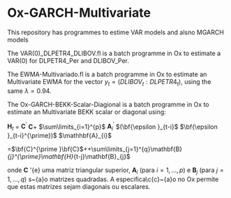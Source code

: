 # Ox-GARCH-Multivariate

This repository has programmes to estime VAR models and alsno MGARCH models

The VAR(0)_DLPETR4_DLIBOV.fl is a batch programme in Ox to estimate a VAR(0)
for DLPETR4_Per and DLIBOV_Per.

The EWMA-Multivariado.fl is a batch programme in Ox to estimate an Multivariate EWMA 
for the vector $y_{t}=(DLIBOV_{t} : DLPETR4_{t})$, using the same $\lambda = 0.94$.

The Ox-GARCH-BEKK-Scalar-Diagional is a batch programme in Ox to estimate an Multivariate
BEKK scalar or diagonal using:

$\mathbf{H}_{t}$ = $\mathbf{C}^{\prime}$ $\mathbf{C}$+ $\sum\limits_{i=1}^{p}$ $\mathbf{A}_{i}^{\prime }$ $(\bf{\epsilon }_{t-i}$ $\bf{\epsilon }_{t-i}^{\prime})$ $\mathhbf{A}_{i}$




=$\bf{C}^{\prime }\bf{C}$+$+$\sum\limits_{j=1}^{q}\mathbf{B}_{j}^{\prime}\mathbf{H}_{t-j}\mathbf{B}_{j}$

onde $\mathbf{C}$ \'{e} uma matriz triangular superior$,$ $\mathbf{A}_{i}$
(para $i=1,...,p$) e $\mathbf{B}_{j}$ (para $j=1,...,q$) s\~{a}o matrizes
quadradas. A especifica\c{c}\~{a}o no Ox permite que estas matrizes sejam
diagonais ou escalares.
